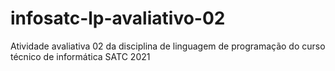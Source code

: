 # infosatc-lp-avaliativo-02
 Atividade avaliativa 02 da disciplina de linguagem de programação do curso técnico de informática SATC 2021
